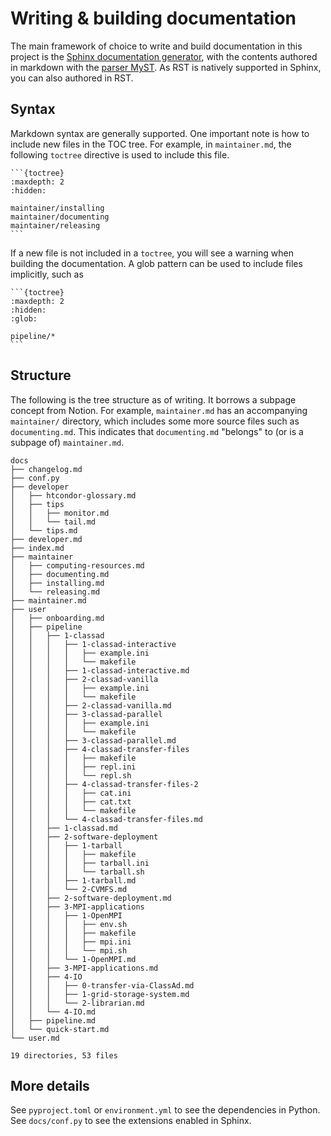 # Writing & building documentation

The main framework of choice to write and build documentation in this project is the [Sphinx documentation generator](https://www.sphinx-doc.org/en/master/), with the contents authored in markdown with the [parser MyST](https://myst-parser.readthedocs.io/en/latest/). As RST is natively supported in Sphinx, you can also authored in RST.

## Syntax

Markdown syntax are generally supported. One important note is how to include new files in the TOC tree. For example, in `maintainer.md`, the following `toctree` directive is used to include this file.

    ```{toctree}
    :maxdepth: 2
    :hidden:

    maintainer/installing
    maintainer/documenting
    maintainer/releasing
    ```

If a new file is not included in a `toctree`, you will see a warning when building the documentation. A glob pattern can be used to include files implicitly, such as

    ```{toctree}
    :maxdepth: 2
    :hidden:
    :glob:

    pipeline/*
    ```

## Structure

The following is the tree structure as of writing. It borrows a subpage concept from Notion. For example, `maintainer.md` has an accompanying `maintainer/` directory, which includes some more source files such as `documenting.md`. This indicates that `documenting.md` "belongs" to (or is a subpage of) `maintainer.md`.

```console
docs
├── changelog.md
├── conf.py
├── developer
│   ├── htcondor-glossary.md
│   ├── tips
│   │   ├── monitor.md
│   │   └── tail.md
│   └── tips.md
├── developer.md
├── index.md
├── maintainer
│   ├── computing-resources.md
│   ├── documenting.md
│   ├── installing.md
│   └── releasing.md
├── maintainer.md
├── user
│   ├── onboarding.md
│   ├── pipeline
│   │   ├── 1-classad
│   │   │   ├── 1-classad-interactive
│   │   │   │   ├── example.ini
│   │   │   │   └── makefile
│   │   │   ├── 1-classad-interactive.md
│   │   │   ├── 2-classad-vanilla
│   │   │   │   ├── example.ini
│   │   │   │   └── makefile
│   │   │   ├── 2-classad-vanilla.md
│   │   │   ├── 3-classad-parallel
│   │   │   │   ├── example.ini
│   │   │   │   └── makefile
│   │   │   ├── 3-classad-parallel.md
│   │   │   ├── 4-classad-transfer-files
│   │   │   │   ├── makefile
│   │   │   │   ├── repl.ini
│   │   │   │   └── repl.sh
│   │   │   ├── 4-classad-transfer-files-2
│   │   │   │   ├── cat.ini
│   │   │   │   ├── cat.txt
│   │   │   │   └── makefile
│   │   │   └── 4-classad-transfer-files.md
│   │   ├── 1-classad.md
│   │   ├── 2-software-deployment
│   │   │   ├── 1-tarball
│   │   │   │   ├── makefile
│   │   │   │   ├── tarball.ini
│   │   │   │   └── tarball.sh
│   │   │   ├── 1-tarball.md
│   │   │   └── 2-CVMFS.md
│   │   ├── 2-software-deployment.md
│   │   ├── 3-MPI-applications
│   │   │   ├── 1-OpenMPI
│   │   │   │   ├── env.sh
│   │   │   │   ├── makefile
│   │   │   │   ├── mpi.ini
│   │   │   │   └── mpi.sh
│   │   │   └── 1-OpenMPI.md
│   │   ├── 3-MPI-applications.md
│   │   ├── 4-IO
│   │   │   ├── 0-transfer-via-ClassAd.md
│   │   │   ├── 1-grid-storage-system.md
│   │   │   └── 2-librarian.md
│   │   └── 4-IO.md
│   ├── pipeline.md
│   └── quick-start.md
└── user.md

19 directories, 53 files
```

## More details

See `pyproject.toml` or `environment.yml` to see the dependencies in Python. See `docs/conf.py` to see the extensions enabled in Sphinx.
